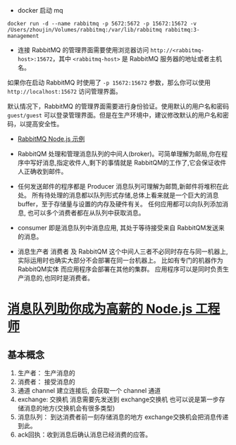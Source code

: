 - docker 启动 mq

```
docker run -d --name rabbitmq -p 5672:5672 -p 15672:15672 -v /Users/zhoujin/Volumes/rabbitmq:/var/lib/rabbitmq rabbitmq:3-management

```

- 连接 RabbitMQ 的管理界面需要使用浏览器访问 `http://<rabbitmq-host>:15672`，其中 `<rabbitmq-host>` 是 RabbitMQ 服务器的地址或者主机名。

如果你在启动 RabbitMQ 时使用了 `-p 15672:15672` 参数，那么你可以使用 `http://localhost:15672` 访问管理界面。

默认情况下，RabbitMQ 的管理界面需要进行身份验证。使用默认的用户名和密码 `guest/guest` 可以登录管理界面。但是在生产环境中，建议修改默认的用户名和密码，以提高安全性。

- [RabbitMQ Node.js 示例](https://www.cnblogs.com/Wayou/p/rabbitmq_nodejs_example.html)

* RabbitQM 处理和管理消息队列的中间人(broker)。可简单理解为邮局,你在程序中写好消息,指定收件人,剩下的事情就是 RabbitQM的工作了,它会保证收件人正确收到邮件。
* 任何发送邮件的程序都是 Producer 消息队列可理解为邮筒,新邮件将堆积在此处。 所有待处理的消息都以队列形式存储,总体上看来就是一个巨大的消息 buffer，至于存储量与设置的内存及硬件有关。 任何应用都可以向队列添加消息, 也可以多个消费者都在从队列中获取消息。

* consumer 即是消息队列中消息应用, 其处于等待接受来自 RabbitQM发送来的消息。

* 消息生产者 消费者 及 RabbitQM 这个中间人三者不必同时存在与同一机器上,实际运用时也确实大部分不会部署在同一台机器上。 比如有专门的机器作为 RabbitQM实体 而应用程序会部署在其他的集群。 应用程序可以是同时负责生产消息的,也同时是消费者。

# [消息队列助你成为高薪的 Node.js 工程师](https://juejin.cn/post/6844904003151593479#heading-38)

## 基本概念

1. 生产者： 生产消息的
2. 消费者： 接受消息的
3. 通道 channel 建立连接后, 会获取一个 channel 通道
4. exchange: 交换机 消息需要先发送到 exchange交换机 也可以说是第一步存储消息的地方(交换机会有很多类型)
5. 消息队列： 到达消费者前一刻存储消息的地方 exchange交换机会把消息传递到此。
6. ack回执：收到消息后确认消息已经消费的应答。
